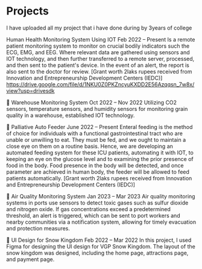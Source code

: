 # Projects
I have uploaded all my project that i have done during by 3years of college

 Human Health Monitoring System Using IOT Feb 2022 – Present 
Is a remote patient monitoring system to monitor on crucial bodily indicators such the ECG, EMG, and 
EEG. Where relevant data are gathered using sensors and IOT technology, and then further transferred to a 
remote server, processed, and then sent to the patient's device. In the event of an alert, the report is also 
sent to the doctor for review. 
 [Grant worth 2laks rupees received from Innovation and Entrepreneurship Development Centers (IEDC)] 
 https://drive.google.com/file/d/1NKU0Z0PKZncyuKXDD2E56Azqqsn_7w8x/view?usp=drivesdk

 
 Warehouse Monitoring System Oct 2022 – Nov 2022 
Utilizing CO2 sensors, temperature sensors, and humidity sensors for monitoring grain quality in a warehouse, 
established IOT technology. 


 Palliative Auto Feeder June 2022 – Present 
Enteral feeding is the method of choice for individuals with a functional gastrointestinal tract who are unable 
or unwilling to eat. They must be fed, and we ought to maintain a close eye on them on a routine basis. Hence, 
we are developing an automated feeding system for these ICU patients, automating it with IOT, to keeping an 
eye on the glucose level and to examining the prior presence of food in the body. Food presence in the body 
will be detected, and once parameter are achieved in human body, the feeder will be allowed to feed patients 
automatically. 
 [Grant worth 2laks rupees received from Innovation and Entrepreneurship Development Centers (IEDC)] 

 
 Air Quality Monitoring System Jan 2023 – Mar 2023 
Air quality monitoring systems in ports use sensors to detect toxic gases such as sulfur dioxide and nitrogen 
oxide. If gas concentrations exceed a predetermined threshold, an alert is triggered, which can be sent to port 
workers and nearby communities via a notification system, allowing for timely evacuation and protection 
measures. 
 
 UI Design for Snow Kingdom Feb 2022 – Mar 2022 
 In this project, I used Figma for designing the UI design for VGP Snow Kingdom. The layout of the snow 
kingdom was designed, including the home page, attractions page, and payment page. 

